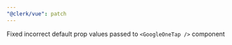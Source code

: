 ```yaml
---
"@clerk/vue": patch
---
```


Fixed incorrect default prop values passed to `<GoogleOneTap />` component
